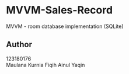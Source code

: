 # MVVM-Sales-Record
MVVM - room database implementation (SQLite)

## Author
123180176 </br>
Maulana Kurnia Fiqih Ainul Yaqin

